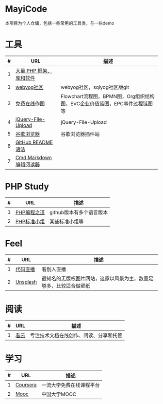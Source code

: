 # MayiCode
本项目为个人仓储，包括一些常用的工具类，与一些demo

# 工具
|#|URL|描述|
|---|----|----|
|1|[大量 PHP 框架、库和软件](https://github.com/ziadoz/awesome-php)||
|1|[webyog社区](https://github.com/webyog)|webyog社区，sqlyog社区版git|
|3|[免费在线作图](http://processon.com)|Flowchart流程图，BPMN图，Org组织结构图，EVC企业价值链图，EPC事件过程链图等|
|4|[jQuery-File-Upload](https://github.com/blueimp/jQuery-File-Upload)|jQuery-File-Upload|
|5|[谷歌浏览器](https://greasyfork.org/zh-CN/scripts)|谷歌浏览器插件站|
|6|[GitHub README语法](https://github.com/guodongxiaren/README)||
|7|[Cmd Markdown 编辑阅读器](https://www.zybuluo.com/mdeditor)||

# PHP Study
|#|URL|描述|
|---|----|----|
|1|[PHP编程之道](https://github.com/codeguy/php-the-right-way)|github版本有多个语言版本|
|2|[PHP标准小组](http://www.php-fig.org/)|某些标准小组等|

# Feel
|#|URL|描述|
|---|----|----|
|1|[代码直播](https://www.livecoding.tv/)|看别人直播|
|2|[Unsplash](https://unsplash.com/)|最知名的无版权图片网站，这家以风景为主，数量足够多，比较适合做壁纸|

# 阅读
|#|URL|描述|
|---|----|----|
|1|[看云](http://www.kancloud.cn/)|专注技术文档在线创作、阅读、分享和托管|

# 学习
|#|URL|描述|
|---|----|----|
|1|[Coursera](https://www.coursera.org/)|一流大学免费在线课程平台|
|2|[Mooc](http://www.icourse163.org/)|中国大学MOOC|

